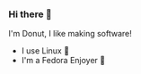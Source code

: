 ### Hi there 👋
I'm Donut, I like making software!
- I use Linux 🐧
- I'm a Fedora Enjoyer 🤔

<!--
**DonutDev/donutdev** is a ✨ _special_ ✨ repository because its `README.md` (this file) appears on your GitHub profile.

[![Anurag's GitHub stats](https://github-readme-stats.vercel.app/api?username=donutdev)](https://github.com/anuraghazra/github-readme-stats)

